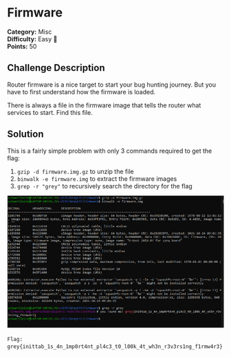 # Firmware

**Category:** Misc<br>
**Difficulty:** Easy 🍭<br>
**Points:** 50

## Challenge Description

Router firmware is a nice target to start your bug hunting journey. But you have to first understand how the firmware is loaded.

There is always a file in the firmware image that tells the router what services to start. Find this file.

## Solution

This is a fairly simple problem with only 3 commands required to get the flag:
1. `gzip -d firmware.img.gz` to unzip the file
2. `binwalk -e firmware.img` to extract the firmware images
3. `grep -r "grey"` to recursively search the directory for the flag

![](./images/firmware_1.png)


`Flag: grey{inittab_1s_4n_1mp0rt4nt_pl4c3_t0_l00k_4t_wh3n_r3v3rs1ng_f1rmw4r3}`

